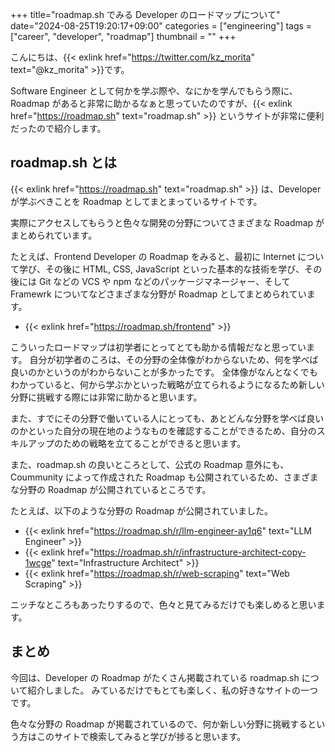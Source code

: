 +++
title="roadmap.sh でみる Developer のロードマップについて"
date="2024-08-25T19:20:17+09:00"
categories = ["engineering"]
tags = ["career", "developer", "roadmap"]
thumbnail = ""
+++

こんにちは、{{< exlink href="https://twitter.com/kz_morita" text="@kz_morita" >}}です。

Software Engineer として何かを学ぶ際や、なにかを学んでもらう際に、Roadmap があると非常に助かるなぁと思っていたのですが、{{< exlink href="https://roadmap.sh" text="roadmap.sh" >}} というサイトが非常に便利だったので紹介します。


## roadmap.sh とは

{{< exlink href="https://roadmap.sh" text="roadmap.sh" >}} は、Developer が学ぶべきことを Roadmap としてまとまっているサイトです。

実際にアクセスしてもらうと色々な開発の分野についてさまざまな Roadmap がまとめられています。


たとえば、Frontend Developer の Roadmap をみると、最初に Internet について学び、その後に HTML, CSS, JavaScript といった基本的な技術を学び、その後には Git などの VCS や npm などのパッケージマネージャー、そして Framewrk についてなどさまざまな分野が Roadmap としてまとめられています。

- {{< exlink href="https://roadmap.sh/frontend" >}}

こういったロードマップは初学者にとってとても助かる情報だなと思っています。
自分が初学者のころは、その分野の全体像がわからないため、何を学べば良いのかというのがわからないことが多かったです。
全体像がなんとなくでもわかっていると、何から学ぶかといった戦略が立てられるようになるため新しい分野に挑戦する際には非常に助かると思います。

また、すでにその分野で働いている人にとっても、あとどんな分野を学べば良いのかといった自分の現在地のようなものを確認することができるため、自分のスキルアップのための戦略を立てることができると思います。


また、roadmap.sh の良いところとして、公式の Roadmap 意外にも、Coummunity によって作成された Roadmap も公開されているため、さまざまな分野の Roadmap が公開されているところです。

たとえば、以下のような分野の Roadmap が公開されていました。

- {{< exlink href="https://roadmap.sh/r/llm-engineer-ay1q6" text="LLM Engineer" >}}
- {{< exlink href="https://roadmap.sh/r/infrastructure-architect-copy-1wcge" text="Infrastructure Architect" >}}
- {{< exlink href="https://roadmap.sh/r/web-scraping" text="Web Scraping" >}}

ニッチなところもあったりするので、色々と見てみるだけでも楽しめると思います。

## まとめ

今回は、Developer の Roadmap がたくさん掲載されている roadmap.sh について紹介しました。
みているだけでもとても楽しく、私の好きなサイトの一つです。

色々な分野の Roadmap が掲載されているので、何か新しい分野に挑戦するという方はこのサイトで検索してみると学びが捗ると思います。

